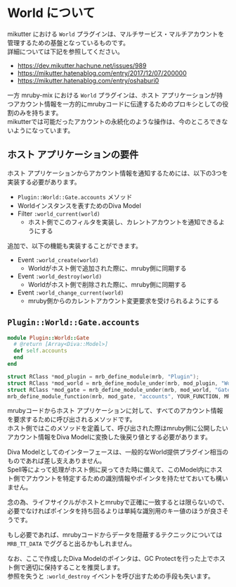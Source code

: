 World について
====

mikutter における `World` プラグインは、マルチサービス・マルチアカウントを管理するための基盤となっているものです。  
詳細については下記を参照してください。

* https://dev.mikutter.hachune.net/issues/989
* https://mikutter.hatenablog.com/entry/2017/12/07/200000
* https://mikutter.hatenablog.com/entry/oshaburi0

一方 mruby-mix における `World` プラグインは、ホスト アプリケーションが持つアカウント情報を一方的にmrubyコードに伝達するためのプロキシとしての役割のみを持ちます。  
mikutterでは可能だったアカウントの永続化のような操作は、今のところできないようになっています。

## ホスト アプリケーションの要件

ホスト アプリケーションからアカウント情報を通知するためには、以下の3つを実装する必要があります。

* `Plugin::World::Gate.accounts` メソッド
* Worldインスタンスを表すためのDiva Model
* Filter `:world_current(world)`
  * ホスト側でこのフィルタを実装し、カレントアカウントを通知できるようにする

追加で、以下の機能も実装することができます。

* Event `:world_create(world)`
  * Worldがホスト側で追加された際に、mruby側に同期する
* Event `:world_destroy(world)`
  * Worldがホスト側で削除された際に、mruby側に同期する
* Event `:world_change_current(world)`
  * mruby側からのカレントアカウント変更要求を受けられるようにする

## `Plugin::World::Gate.accounts`

```ruby
module Plugin::World::Gate
  # @return [Array<Diva::Model>]
  def self.accounts
  end
end
```

```c
struct RClass *mod_plugin = mrb_define_module(mrb, "Plugin");
struct RClass *mod_world = mrb_define_module_under(mrb, mod_plugin, "World");
struct RClass *mod_gate = mrb_define_module_under(mrb, mod_world, "Gate");
mrb_define_module_function(mrb, mod_gate, "accounts", YOUR_FUNCTION, MRB_ARGS_NONE());
```

mrubyコードからホスト アプリケーションに対して、すべてのアカウント情報を要求するために呼び出されるメソッドです。  
ホスト側ではこのメソッドを定義して、呼び出された際はmruby側に公開したいアカウント情報をDiva Modelに変換した後戻り値とする必要があります。

Diva Modelとしてのインターフェースは、一般的なWorld提供プラグイン相当のものであれば差し支えありません。  
Spell等によって処理がホスト側に戻ってきた時に備えて、このModel内にホスト側でアカウントを特定するための識別情報やポインタを持たせておいても構いません。

念の為、ライフサイクルがホストとmrubyで正確に一致するとは限らないので、必要でなければポインタを持ち回るよりは単純な識別用のキー値のほうが良さそうです。

もし必要であれば、mrubyコードからデータを隠蔽するテクニックについては `MRB_TT_DATA` でググると出るかもしれません。

なお、ここで作成したDiva Modelのポインタは、GC Protectを行った上でホスト側で適切に保持することを推奨します。  
参照を失うと `:world_destroy` イベントを呼び出すための手段も失います。
